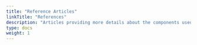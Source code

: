 ```yaml
---
title: "Reference Articles"
linkTitle: "References"
description: "Articles providing more details about the components used in TrueNAS."
type: docs
weight: 1
---
```

